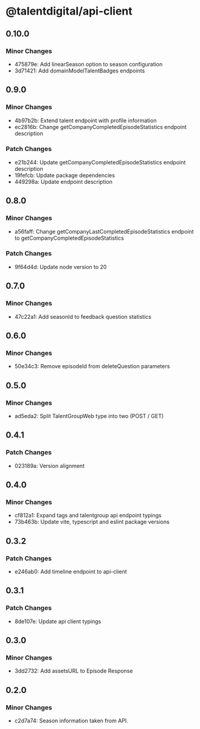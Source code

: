 # @talentdigital/api-client

## 0.10.0

### Minor Changes

- 475879e: Add linearSeason option to season configuration
- 3d71421: Add domainModelTalentBadges endpoints

## 0.9.0

### Minor Changes

- 4b97b2b: Extend talent endpoint with profile information
- ec2816b: Change getCompanyCompletedEpisodeStatistics endpoint description

### Patch Changes

- e21b244: Update getCompanyCompletedEpisodeStatistics endpoint description
- 19fefcb: Update package dependencies
- 449298a: Update endpoint description

## 0.8.0

### Minor Changes

- a56faff: Change getCompanyLastCompletedEpisodeStatistics endpoint to getCompanyCompletedEpisodeStatistics

### Patch Changes

- 9f64d4d: Update node version to 20

## 0.7.0

### Minor Changes

- 47c22a1: Add seasonId to feedback question statistics

## 0.6.0

### Minor Changes

- 50e34c3: Remove episodeId from deleteQuestion parameters

## 0.5.0

### Minor Changes

- ad5eda2: Split TalentGroupWeb type into two (POST / GET)

## 0.4.1

### Patch Changes

- 023189a: Version alignment

## 0.4.0

### Minor Changes

- cf812a1: Expand tags and talentgroup api endpoint typings
- 73b463b: Update vite, typescript and eslint package versions

## 0.3.2

### Patch Changes

- e246ab0: Add timeline endpoint to api-client

## 0.3.1

### Patch Changes

- 8de107e: Update api client typings

## 0.3.0

### Minor Changes

- 3dd2732: Add assetsURL to Episode Response

## 0.2.0

### Minor Changes

- c2d7a74: Season information taken from API.

